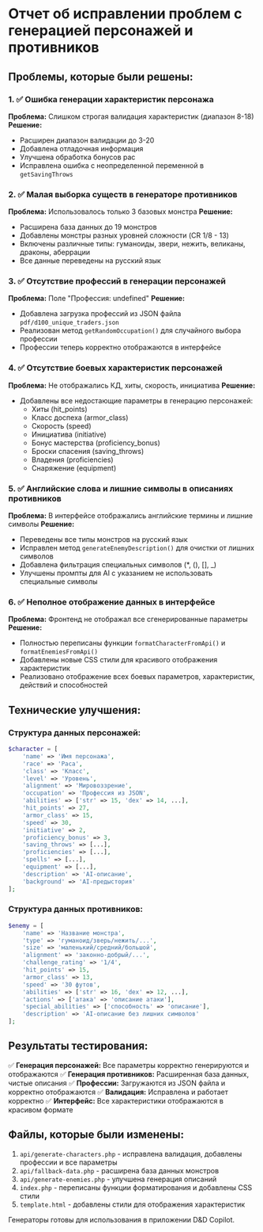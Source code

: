 # Отчет об исправлении проблем с генерацией персонажей и противников

## Проблемы, которые были решены:

### 1. ✅ Ошибка генерации характеристик персонажа
**Проблема:** Слишком строгая валидация характеристик (диапазон 8-18)
**Решение:** 
- Расширен диапазон валидации до 3-20
- Добавлена отладочная информация
- Улучшена обработка бонусов рас
- Исправлена ошибка с неопределенной переменной в `getSavingThrows`

### 2. ✅ Малая выборка существ в генераторе противников
**Проблема:** Использовалось только 3 базовых монстра
**Решение:**
- Расширена база данных до 19 монстров
- Добавлены монстры разных уровней сложности (CR 1/8 - 13)
- Включены различные типы: гуманоиды, звери, нежить, великаны, драконы, аберрации
- Все данные переведены на русский язык

### 3. ✅ Отсутствие профессий в генерации персонажей
**Проблема:** Поле "Профессия: undefined"
**Решение:**
- Добавлена загрузка профессий из JSON файла `pdf/d100_unique_traders.json`
- Реализован метод `getRandomOccupation()` для случайного выбора профессии
- Профессии теперь корректно отображаются в интерфейсе

### 4. ✅ Отсутствие боевых характеристик персонажей
**Проблема:** Не отображались КД, хиты, скорость, инициатива
**Решение:**
- Добавлены все недостающие параметры в генерацию персонажей:
  - Хиты (hit_points)
  - Класс доспеха (armor_class)
  - Скорость (speed)
  - Инициатива (initiative)
  - Бонус мастерства (proficiency_bonus)
  - Броски спасения (saving_throws)
  - Владения (proficiencies)
  - Снаряжение (equipment)

### 5. ✅ Английские слова и лишние символы в описаниях противников
**Проблема:** В интерфейсе отображались английские термины и лишние символы
**Решение:**
- Переведены все типы монстров на русский язык
- Исправлен метод `generateEnemyDescription()` для очистки от лишних символов
- Добавлена фильтрация специальных символов (*, (), [], _)
- Улучшены промпты для AI с указанием не использовать специальные символы

### 6. ✅ Неполное отображение данных в интерфейсе
**Проблема:** Фронтенд не отображал все сгенерированные параметры
**Решение:**
- Полностью переписаны функции `formatCharacterFromApi()` и `formatEnemiesFromApi()`
- Добавлены новые CSS стили для красивого отображения характеристик
- Реализовано отображение всех боевых параметров, характеристик, действий и способностей

## Технические улучшения:

### Структура данных персонажей:
```php
$character = [
    'name' => 'Имя персонажа',
    'race' => 'Раса',
    'class' => 'Класс',
    'level' => 'Уровень',
    'alignment' => 'Мировоззрение',
    'occupation' => 'Профессия из JSON',
    'abilities' => ['str' => 15, 'dex' => 14, ...],
    'hit_points' => 27,
    'armor_class' => 15,
    'speed' => 30,
    'initiative' => 2,
    'proficiency_bonus' => 3,
    'saving_throws' => [...],
    'proficiencies' => [...],
    'spells' => [...],
    'equipment' => [...],
    'description' => 'AI-описание',
    'background' => 'AI-предыстория'
];
```

### Структура данных противников:
```php
$enemy = [
    'name' => 'Название монстра',
    'type' => 'гуманоид/зверь/нежить/...',
    'size' => 'маленький/средний/большой',
    'alignment' => 'законно-добрый/...',
    'challenge_rating' => '1/4',
    'hit_points' => 15,
    'armor_class' => 13,
    'speed' => '30 футов',
    'abilities' => ['str' => 16, 'dex' => 12, ...],
    'actions' => ['атака' => 'описание атаки'],
    'special_abilities' => ['способность' => 'описание'],
    'description' => 'AI-описание без лишних символов'
];
```

## Результаты тестирования:

✅ **Генерация персонажей:** Все параметры корректно генерируются и отображаются
✅ **Генерация противников:** Расширенная база данных, чистые описания
✅ **Профессии:** Загружаются из JSON файла и корректно отображаются
✅ **Валидация:** Исправлена и работает корректно
✅ **Интерфейс:** Все характеристики отображаются в красивом формате

## Файлы, которые были изменены:

1. `api/generate-characters.php` - исправлена валидация, добавлены профессии и все параметры
2. `api/fallback-data.php` - расширена база данных монстров
3. `api/generate-enemies.php` - улучшена генерация описаний
4. `index.php` - переписаны функции форматирования и добавлены CSS стили
5. `template.html` - добавлены стили для отображения характеристик

Генераторы готовы для использования в приложении D&D Copilot.
